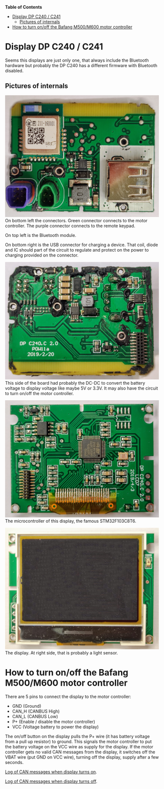 **Table of Contents**
- [Display DP C240 / C241](#display-dp-c240--c241)
  - [Pictures of internals](#pictures-of-internals)
- [How to turn on/off the Bafang M500/M600 motor controller](#how-to-turn-onoff-the-bafang-m500m600-motor-controller)

# Display DP C240 / C241

Seems this displays are just only one, that always include the Bluetooth hardware but probably the DP C240 has a different firmware with Bluetooth disabled.

## Pictures of internals

![](DP-C241C-01.jpg)<br/>
On bottom left the connectors. Green connector connects to the motor controller. The purple connector connects to the remote keypad.

On top left is the Bluetooth module.

On bottom right is the USB connector for charging a device. That coil, diode and IC should part of the circuit to regulate and protect on the power to charging provided on the connector.

![](DP-C241C-02.jpg)<br/>
This side of the board had probably the DC-DC to convert the battery voltage to display voltage like maybe 5V or 3.3V. It may also have the circuit to turn on/off the motor controller.

![](DP-C241C-03.jpg)<br/>
The microcontroller of this display, the famous STM32F103C8T6.

![](DP-C241C-04.jpg)<br/>
The display. At right side, that is probably a light sensor.

# How to turn on/off the Bafang M500/M600 motor controller

There are 5 pins to connect the display to the motor controller:
- GND (Ground)
- CAN_H (CANBUS High)
- CAN_L (CANBUS Low)
- P+ (Enable / disable the motor controller)
- VCC (Voltage battery to power the display)

The on/off button on the display pulls the P+ wire (it has battery voltage from a pull up resistor) to ground. This signals the motor controller to put the battery voltage on the VCC wire as supply for the display. If the motor controller gets no valid CAN messages from the display, it switches off the VBAT wire (put GND on VCC wire), turning off the display, supply after a few seconds.

[Log of CAN messages when display turns on](CAN_stop_sequence.txt).

[Log of CAN messages when display turns off](CAN_stop_sequence.txt).

